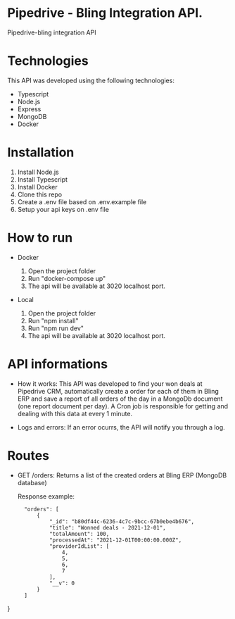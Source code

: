 # Pipedrive - Bling Integration API.
Pipedrive-bling integration API

# Technologies
This API was developed using the following technologies:

- Typescript
- Node.js
- Express
- MongoDB
- Docker

# Installation

1. Install Node.js
2. Install Typescript
3. Install Docker
4. Clone this repo
5. Create a .env file based on .env.example file
6. Setup your api keys on .env file

# How to run
- Docker
  1. Open the project folder
  2. Run "docker-compose up"
  3. The api will be available at 3020 localhost port.

- Local
  1. Open the project folder
  2. Run "npm install"
  3. Run "npm run dev"
  4. The api will be available at 3020 localhost port.

# API informations

- How it works:
This API was developed to find your won deals at Pipedrive CRM, automatically create a order for each of them in Bling ERP and save a report of all orders of the day in a MongoDb document (one report document per day). A Cron job is responsible for getting and dealing with this data at every 1 minute. 

- Logs and errors:
If an error ocurrs, the API will notify you through a log.

# Routes
- GET /orders:
Returns a list of the created orders at Bling ERP (MongoDB database)
  
  Response example:
  ```{
    "orders": [
        {
            "_id": "b80df44c-6236-4c7c-9bcc-67b0ebe4b676",
            "title": "Wonned deals - 2021-12-01",
            "totalAmount": 100,
            "processedAt": "2021-12-01T00:00:00.000Z",
            "providerIdList": [
                4,
                5,
                6,
                7
            ],
            "__v": 0
        }
    ]
}
